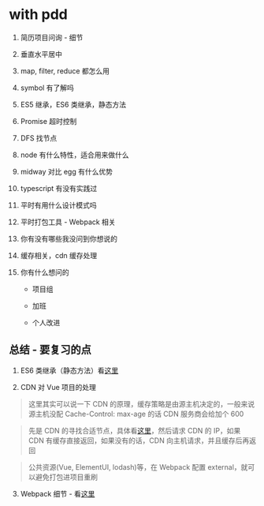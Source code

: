 # with pdd

1. 简历项目问询 - 细节

2. 垂直水平居中

3. map, filter, reduce 都怎么用

4. symbol 有了解吗

5. ES5 继承，ES6 类继承，静态方法

6. Promise 超时控制

7. DFS 找节点

8. node 有什么特性，适合用来做什么

9. midway 对比 egg 有什么优势

10. typescript 有没有实践过

11. 平时有用什么设计模式吗

12. 平时打包工具 - Webpack 相关

13. 你有没有哪些我没问到你想说的

14. 缓存相关，cdn 缓存处理

15. 你有什么想问的

    - 项目组

    - 加班

    - 个人改进

## 总结 - 要复习的点

1. ES6 类继承（静态方法）看[这里](/review/ES6-static.md)

2. CDN 对 Vue 项目的处理

> 这里其实可以说一下 CDN 的原理，缓存策略是由源主机决定的，一般来说源主机没配 Cache-Control: max-age 的话 CDN 服务商会给加个 600

> 先是 CDN 的寻找合适节点，具体看[这里](/review/CDN.md)，然后请求 CDN 的 IP，如果 CDN 有缓存直接返回，如果没有的话，CDN 向主机请求，并且缓存后再返回

> 公共资源(Vue, ElementUI, lodash)等，在 Webpack 配置 external，就可以避免打包进项目重刷

3. Webpack 细节 - 看[这里](/review/webpack.md)

